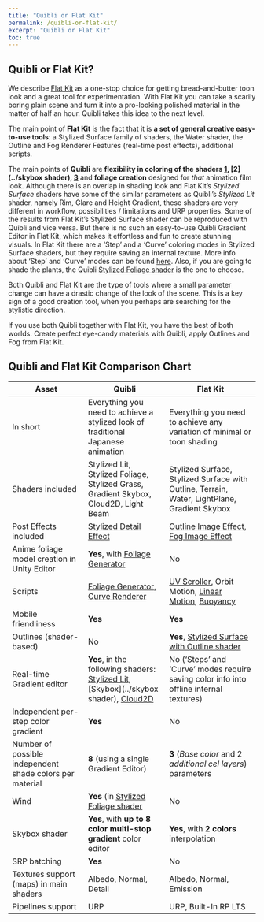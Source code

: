 ```yaml
---
title: "Quibli or Flat Kit"
permalink: /quibli-or-flat-kit/
excerpt: "Quibli or Flat Kit"
toc: true
---
```


## Quibli or Flat Kit?

We describe [Flat Kit](http://u3d.as/1uVy) as a one-stop choice for getting bread-and-butter toon look and a great tool for experimentation. With Flat Kit you can take a scarily boring plain scene and turn it into a pro-looking polished material in the matter of half an hour. Quibli takes this idea to the next level.  

The main point of **Flat Kit** is the fact that it is **a set of general creative easy-to-use tools**: a Stylized Surface family of shaders, the Water shader, the Outline and Fog Renderer Features (real-time post effects), additional scripts.  

The main points of **Quibli** are **flexibility in coloring of the shaders [1](../stylized-lit-shader), [2](../skybox shader), [3](cloud2d-shader)** and **foliage creation** designed for _that_ animation film look. Although there is an overlap in shading look and Flat Kit’s _Stylized Surface_ shaders have some of the similar parameters as Quibli’s _Stylized Lit_ shader, namely Rim, Glare and Height Gradient, these shaders are very different in workflow, possibilities / limitations and URP properties. Some of the results from Flat Kit’s Stylized Surface shader can be reproduced with Quibli and vice versa. But there is no such an easy-to-use Quibli Gradient Editor in Flat Kit, which makes it effortless and fun to create stunning visuals. In Flat Kit there are a ‘Step’ and a ‘Curve’ coloring modes in Stylized Surface shaders, but they require saving an internal texture. More info about ‘Step’ and ‘Curve’ modes can be found [here](https://flatkit.dustyroom.com/#311-the-main-parameters-of-the-shader). Also, if you are going to shade the plants, the Quibli [Stylized Foliage shader](../stylized-foliage-shader) is the one to choose.  

Both Quibli and Flat Kit are the type of tools where a small parameter change can have a drastic change of the look of the scene. This is a key sign of a good creation tool, when you perhaps are searching for the stylistic direction.  

If you use both Quibli together with Flat Kit, you have the best of both worlds. Create perfect eye-candy materials with Quibli, apply Outlines and Fog from Flat Kit.  


## Quibli and Flat Kit Comparison Chart

| Asset | **Quibli** | **Flat Kit**
| --- | --- | --- |
| In short | Everything you need to achieve a stylized look of traditional Japanese animation | Everything you need to achieve any variation of minimal or toon shading |
| Shaders included | Stylized Lit, Stylized Foliage, Stylized Grass, Gradient Skybox, Cloud2D, Light Beam | Stylized Surface, Stylized Surface with Outline, Terrain, Water, LightPlane, Gradient Skybox |
| Post Effects included | [Stylized Detail Effect](../stylized-detail-post-effect) | [Outline Image Effect](https://flatkit.dustyroom.com/#42-outline-image-effect), [Fog Image Effect](https://flatkit.dustyroom.com/#41-fog-image-effect) |
| Anime foliage model creation in Unity Editor | **Yes**, with [Foliage Generator](../foliage-generator) | No |
| Scripts | [Foliage Generator](../foliage-generator), [Curve Renderer](../curve-renderer) | [UV Scroller](https://flatkit.dustyroom.com/#51-uv-scroller), Orbit Motion, [Linear Motion](https://flatkit.dustyroom.com/#52-linear-motion), [Buoyancy](https://flatkit.dustyroom.com/#53-buoyancy) |
| Mobile friendliness | **Yes** | **Yes** |
| Outlines (shader-based) | No | **Yes**, [Stylized Surface with Outline shader](https://flatkit.dustyroom.com/#33-stylized-surface-with-outline-shader) |
| Real-time Gradient editor | **Yes**, in the following shaders: [Stylized Lit](../stylized-lit-shader), [Skybox](../skybox shader), [Cloud2D](cloud2d-shader)| No (‘Steps’ and ‘Curve’ modes require saving color info into offline internal textures) |
| Independent per-step color gradient | **Yes** | No |
| Number of possible independent shade colors per material | **8** (using a single Gradient Editor) | **3** (_Base color_ and 2 _additional cel layers_) parameters |
| Wind | **Yes** (in [Stylized Foliage shader](../stylized-foliage-shader) | No |
| Skybox shader | **Yes**, with **up to 8 color multi-stop gradient** color editor | **Yes**, with **2 colors** interpolation |
| SRP batching | **Yes** | No |
| Textures support (maps) in main shaders | Albedo, Normal, Detail | Albedo, Normal, Emission |
| Pipelines support | URP | URP, Built-In RP LTS |




